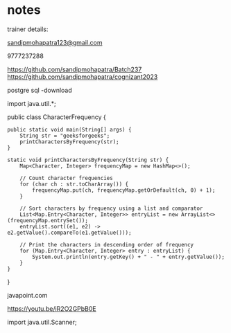 # notes

trainer details:

sandipmohapatra123@gmail.com

9777237288



https://github.com/sandipmohapatra/Batch237
https://github.com/sandipmohapatra/cognizant2023

postgre sql -download


import java.util.*;

public class CharacterFrequency {

    public static void main(String[] args) {
        String str = "geeksforgeeks";
        printCharactersByFrequency(str);
    }

    static void printCharactersByFrequency(String str) {
        Map<Character, Integer> frequencyMap = new HashMap<>();

        // Count character frequencies
        for (char ch : str.toCharArray()) {
            frequencyMap.put(ch, frequencyMap.getOrDefault(ch, 0) + 1);
        }

        // Sort characters by frequency using a list and comparator
        List<Map.Entry<Character, Integer>> entryList = new ArrayList<>(frequencyMap.entrySet());
        entryList.sort((e1, e2) -> e2.getValue().compareTo(e1.getValue()));

        // Print the characters in descending order of frequency
        for (Map.Entry<Character, Integer> entry : entryList) {
            System.out.println(entry.getKey() + " - " + entry.getValue());
        }
    }
}


javapoint.com




https://youtu.be/iR2O2GPbB0E


import java.util.Scanner;






